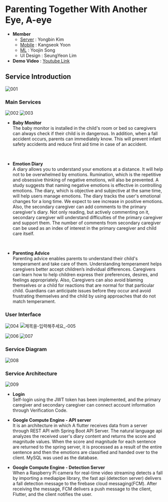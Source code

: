 # Parenting Together With Another Eye, A-eye

- **Member**
  - [Server](https://github.com/YONSEI-A-EYE/Server) : Yongbin Kim
  - [Mobile](https://github.com/YONSEI-A-EYE/mobile) : Kangseok Yoon
  - [ML](https://github.com/YONSEI-A-EYE/ML) : Yoojin Song
  - UI Design : SeungYeon Lim 
- **Demo Video** : [Youtube Link](https://www.youtube.com/watch?v=aAQa41O0Kt0)


## Service Introduction
![001](https://user-images.githubusercontent.com/76640742/228591614-4d63217a-eb06-4916-8a83-858627f1878c.png)


### Main Services
![002](https://user-images.githubusercontent.com/76640742/228591643-5e396b55-6b82-4ed6-a73f-ac34af8abbda.png)
![003](https://user-images.githubusercontent.com/76640742/228591663-5cd1d468-892c-4c6b-8edc-6b18ed8891d5.png)

- **Baby Monitor**<br>
The baby monitor is installed in the child's room or bed so caregivers can always check if their child is in dangerous. In addition, when a fall accident occurs, parents can immediately know. This will prevent infant safety accidents and reduce first aid time in case of an accident.
<br>

- **Emotion Diary**<br>
A diary allows you to understand your emotions at a distance. It will help not to be overwhelmed by emotions. Rumination, which is the repetitive and obsessive thinking of negative emotions, will also be prevented. A study suggests that naming negative emotions is effective in controlling emotions. The diary, which is objective and subjective at the same time, will help users manage emotions. The diary tracks the user's emotional changes for a long time. We expect to see increase in positive emotions. Also, the secondary caregiver can add comments to the primary caregiver's diary. Not only reading, but actively commenting on it, secondary caregiver will understand difficulties of the primary caregiver and support them. The number of comments from secondary caregiver can be used as an index of interest in the primary caregiver and child care itself.
<br>

- **Parenting Advice**<br>
Parenting advice enables parents to understand their child's temperament and take care of them. Understanding temperament helps caregivers better accept children’s individual differences. Caregivers can learn how to help children express their preferences, desires, and feelings appropriately. Also, Caregivers can also avoid blaming themselves or a child for reactions that are normal for that particular child. Guardians can anticipate issues before they occur and avoid frustrating themselves and the child by using approaches that do not match temperament.

### User Interface 
![004](https://user-images.githubusercontent.com/76640742/228591672-f44764e5-c3d9-4ad3-80e8-441fb0b186e9.png)
![제목을-입력해주세요_-005](https://user-images.githubusercontent.com/76640742/228856463-96ba7df6-3931-4fa9-87a2-0e3710c1186f.png)

![006](https://user-images.githubusercontent.com/76640742/228591716-302528d0-d61c-49d6-b7da-9cbf3db13cb0.png)
![007](https://user-images.githubusercontent.com/76640742/228591729-dafbe8ff-6f10-477e-a4f7-71912df21b90.png)

### Service Diagram
![008](https://user-images.githubusercontent.com/76640742/228591746-35ec991f-9b72-4482-ab90-6526939e02f4.png)

### Service Architecture
![009](https://user-images.githubusercontent.com/76640742/228591752-37194e24-1732-46c2-8cba-c9540c2838d9.png)
- **Login** <br>
Self-login using the JWT token has been implemented, and the primary caregiver and secondary caregiver can connect account information through Verification Code.

- **Google Compute Engine - API server** <br>
It is an architecture in which A flutter receives data from a server through REST API with Spring Boot API Server.
The natural language api analyzes the received user's diary content and returns the score and magnitude values. When the score and magnitude for each sentence are returned to the spring server, it is processed as a result of the entire sentence and then the emotions are classified and handed over to the client. MySQL was used as the database.

- **Google Compute Engine - Detection Server** <br>
When a Raspberry Pi camera for real-time video streaming detects a fall by importing a mediapipe library, the fast api (detection server) delivers a fall detection message to the firebase cloud messaging(FCM). After receiving the message, FCM delivers a push message to the client, Flutter, and the client notifies the user.
